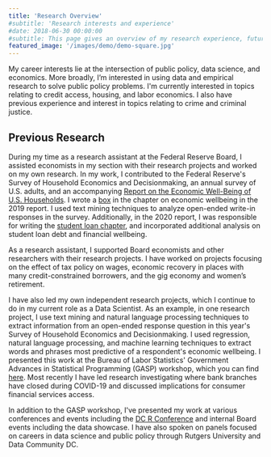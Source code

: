 ```yaml
---
title: 'Research Overview'
#subtitle: 'Research interests and experience'
#date: 2018-06-30 00:00:00
#subtitle: This page gives an overview of my research experience, future research interests, and applications to policy.
featured_image: '/images/demo/demo-square.jpg'
---
```

My career interests lie at the intersection of public policy, data science, and economics. More broadly, I’m interested in using data and empirical research to solve public policy problems. I'm currently interested in topics relating to credit access, housing, and labor economics. I also have previous experience and interest in topics relating to crime and criminal justice.

## Previous Research

During my time as a research assistant at the Federal Reserve Board, I assisted economists in my section with their research projects and worked on my own research. In my work, I contributed to the Federal Reserve's Survey of Household Economics and Decisionmaking, an annual survey of U.S. adults, and an accompanying [Report on the Economic Well-Being of U.S. Households](https://www.federalreserve.gov/publications/files/2018-report-economic-well-being-us-households-201905.pdf). I wrote a [box](https://www.federalreserve.gov/publications/2019-economic-well-being-of-us-households-in-2018-economic-well-being.htm#xbox1-textanalysisofself-assessedwel-49224777) in the chapter on economic wellbeing in the 2019 report. I used text mining techniques to analyze open-ended write-in responses in the survey. Additionally, in the 2020 report, I was responsible for writing the [student loan chapter](https://www.federalreserve.gov/publications/2020-economic-well-being-of-us-households-in-2019-student-loans-other-education-debt.htm), and incorporated additional analysis on student loan debt and financial wellbeing.

As a research assistant, I supported Board economists and other researchers with their research projects. I have worked on projects focusing on the effect of tax policy on wages, economic recovery in places with many credit-constrained borrowers, and the gig economy and women’s retirement.

I have also led my own independent research projects, which I continue to do in my current role as a Data Scientist. As an example, in one research project, I use text mining and natural language processing techniques to extract information from an open-ended response question in this year's Survey of Household Economics and Decisionmaking. I used regression, natural language processing, and machine learning techniques to extract words and phrases most predictive of a respondent's economic wellbeing. I presented this work at the Bureau of Labor Statistics' Government Advances in Statistical Programming (GASP) workshop, which you can find [here](https://kimberlykreiss.github.io/GASP_slides.pdf). Most recently I have led research investigating where bank branches have closed during COVID-19 and discussed implications for consumer financial services access.

In addition to the GASP workshop, I've presented my work at various conferences and events including the [DC R Conference](https://kimberlykreiss.github.io/DCR.pdf) and internal Board events including the data showcase. I have also spoken on panels focused on careers in data science and public policy through Rutgers University and Data Community DC. 
